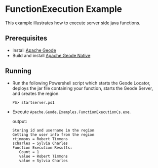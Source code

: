 ﻿# FunctionExecution Example
This example illustrates how to execute server side java functions.

## Prerequisites
* Install [Apache Geode](https://geode.apache.org)
* Build and install [Apache Geode Native](https://github.com/apache/geode-native)

## Running
* Run the following Powershell script which starts the Geode Locator, deploys the jar file containing your function, starts the Geode Server, and creates the region.
  ```
  PS> startserver.ps1
  ```
* Execute `Apache.Geode.Examples.FunctionExecutionCs.exe`.
  
  output:
  ```
  Storing id and username in the region
  Getting the user info from the region
  rtimmons = Robert Timmons
  scharles = Sylvia Charles
  Function Execution Results:
     Count = 1
     value = Robert Timmons
     value = Sylvia Charles
  ```
